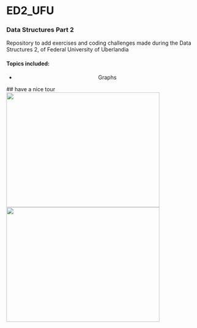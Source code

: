 # ED2_UFU
### Data Structures Part 2
 Repository to add exercises and coding challenges made during the Data Structures 2, of Federal University of Uberlandia
#### Topics included:
<center>
<ul>
 <li>Graphs</li>
<ul>
</center>
 ## have a nice tour
 <img align="left" width="400" height="300" src="https://media.giphy.com/media/ftAyb0CG1FNAIZt4SO/giphy.gif"/>
 <img width="400" height="300" src="https://media.giphy.com/media/t1lmQR7sXeZJC/giphy.gif"/>
